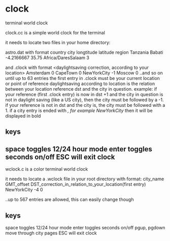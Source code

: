 # clock
terminal world clock

clock.cc is a simple world clock for the terminal

it needs to locate two files in your home directory:

astro.dat with format
country  city   longtitude latitude        region
Tanzania Babati -4.2166667   35.75   Africa/DaresSalaam 3

and .clock with format
<city> <daylightsaving correction, according to your location>
Amsterdam 0
CapeTown 0 
NewYorkCity -1
Moscow 0
..and so on until up to 63 entries
the first entry in .clock must be your current location or point of reference
daylightsaving according to location is the relation between your location reference dst and the city in question. example: if your reference (first .clock entry) is now in dst +1 and the city in question is not in daylight saving (like a US city), then the city must be followed by a -1. if your reference is not in dst and the city is, the city must be followed with a 1.
if a city entry is ended with *, for example NewYorkCity* then it will be displayed in bold


keys 
----
space toggles 12/24 hour mode 
enter toggles seconds on/off
ESC will exit clock
------------------------------------------------------------------------------------------------------------------------------------------------------------------
wclock.c is a color terminal world clock

it needs to locate a .wclock file in your root directory with format:
 city_name GMT_offset DST_correction_in_relation_to_your_location(first entry)
 NewYorkCity -4 0
  
..up to 567 entries are allowed, this can easily change though
  
keys 
----
space toggles 12/24 hour mode 
enter toggles seconds on/off
pgup, pgdown move through city pages
ESC will exit clock

